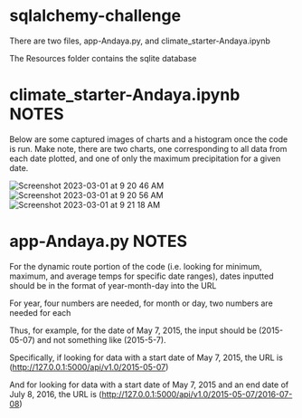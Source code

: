 # sqlalchemy-challenge

There are two files, app-Andaya.py, and climate_starter-Andaya.ipynb

The Resources folder contains the sqlite database

# climate_starter-Andaya.ipynb NOTES

Below are some captured images of charts and a histogram once the code is run.
Make note, there are two charts, one corresponding to all data from each date plotted, and one of only the maximum precipitation for a given date.


![Screenshot 2023-03-01 at 9 20 46 AM](https://user-images.githubusercontent.com/115322974/222214737-171dfc88-3ab4-40f1-9a5f-400a34481e54.png)
![Screenshot 2023-03-01 at 9 20 56 AM](https://user-images.githubusercontent.com/115322974/222214910-72a0b9fa-aa6d-40ef-9de9-ce133fa9fb8e.png)
![Screenshot 2023-03-01 at 9 21 18 AM](https://user-images.githubusercontent.com/115322974/222215115-45f62509-6888-4a92-beef-2b01e358e5ed.png)


# app-Andaya.py NOTES

For the dynamic route portion of the code (i.e. looking for minimum, maximum, and average temps for specific date ranges), dates inputted should be in the format of year-month-day into the URL


For year, four numbers are needed, for month or day, two numbers are needed for each


Thus, for example, for the date of May 7, 2015, the input should be (2015-05-07) and not something like (2015-5-7).


Specifically, if looking for data with a start date of May 7, 2015, the URL is (http://127.0.0.1:5000/api/v1.0/2015-05-07)

And for looking for data with a start date of May 7, 2015 and an end date of July 8, 2016, the URL is (http://127.0.0.1:5000/api/v1.0/2015-05-07/2016-07-08)
